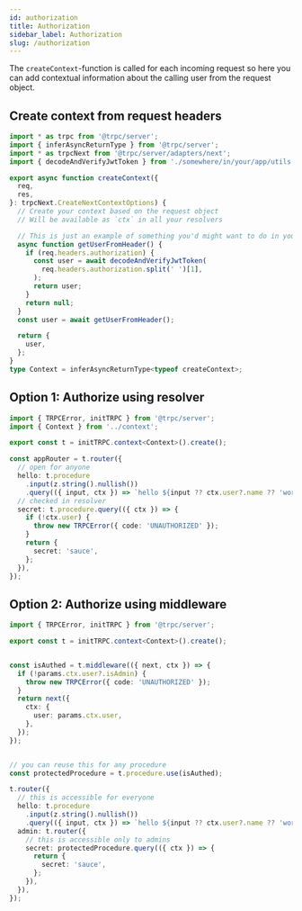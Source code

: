 ```yaml
---
id: authorization
title: Authorization
sidebar_label: Authorization
slug: /authorization
---
```


The `createContext`-function is called for each incoming request so here you can add contextual information about the calling user from the request object.

## Create context from request headers

```ts title='server/context.ts'
import * as trpc from '@trpc/server';
import { inferAsyncReturnType } from '@trpc/server';
import * as trpcNext from '@trpc/server/adapters/next';
import { decodeAndVerifyJwtToken } from './somewhere/in/your/app/utils';

export async function createContext({
  req,
  res,
}: trpcNext.CreateNextContextOptions) {
  // Create your context based on the request object
  // Will be available as `ctx` in all your resolvers

  // This is just an example of something you'd might want to do in your ctx fn
  async function getUserFromHeader() {
    if (req.headers.authorization) {
      const user = await decodeAndVerifyJwtToken(
        req.headers.authorization.split(' ')[1],
      );
      return user;
    }
    return null;
  }
  const user = await getUserFromHeader();

  return {
    user,
  };
}
type Context = inferAsyncReturnType<typeof createContext>;
```

## Option 1: Authorize using resolver

```ts title='server/routers/_app.ts'
import { TRPCError, initTRPC } from '@trpc/server';
import { Context } from '../context';

export const t = initTRPC.context<Context>().create();

const appRouter = t.router({
  // open for anyone
  hello: t.procedure
    .input(z.string().nullish())
    .query(({ input, ctx }) => `hello ${input ?? ctx.user?.name ?? 'world'}`),
  // checked in resolver
  secret: t.procedure.query(({ ctx }) => {
    if (!ctx.user) {
      throw new TRPCError({ code: 'UNAUTHORIZED' });
    }
    return {
      secret: 'sauce',
    };
  }),
});
```

## Option 2: Authorize using middleware

```ts title='server/routers/_app.ts'
import { TRPCError, initTRPC } from '@trpc/server';

export const t = initTRPC.context<Context>().create();


const isAuthed = t.middleware(({ next, ctx }) => {
  if (!params.ctx.user?.isAdmin) {
    throw new TRPCError({ code: 'UNAUTHORIZED' });
  }
  return next({
    ctx: {
      user: params.ctx.user,
    },
  });
});


// you can reuse this for any procedure
const protectedProcedure = t.procedure.use(isAuthed);

t.router({
  // this is accessible for everyone
  hello: t.procedure
    .input(z.string().nullish())
    .query(({ input, ctx }) => `hello ${input ?? ctx.user?.name ?? 'world'}`),
  admin: t.router({
    // this is accessible only to admins
    secret: protectedProcedure.query(({ ctx }) => {
      return {
        secret: 'sauce',
      };
    }),
  }),
});
```
